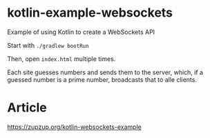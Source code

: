 # kotlin-example-websockets
Example of using Kotlin to create a WebSockets API

Start with `./gradlew bootRun`

Then, open `index.html` multiple times.

Each site guesses numbers and sends them to the server, which, if a guessed number is a prime number, broadcasts that to alle clients. 

# Article

https://zupzup.org/kotlin-websockets-example
